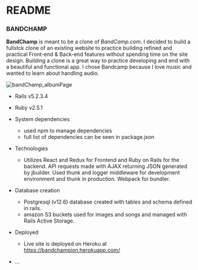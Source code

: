 # README

### BANDCHAMP

**BandChamp** is meant to be a clone of _BandCamp.com_. I decided to build a fullstck clone of an existing website to practice building refined and practical Front-end & Back-end features without spending time on the site design. Building a clone is a great way to practice developing and end with a beautiful and functional app. I chose Bandcamp because I love music and wanted to learn about handling audio.

![bandChamp_albumPage](https://user-images.githubusercontent.com/37485814/117491246-cbee2f00-af24-11eb-9bba-7b03a2e411ee.png)


* Rails v5.2.3.4
* Ruby v2.5.1 

* System dependencies
  * used npm to manage dependencies
  * full list of dependencies can be seen in package.json

* Technologies
  * Utilizes React and Redux for Frontend and Ruby on Rails for the backend. API requests made with AJAX returning JSON generated by jbuilder. Used thunk and logger middleware for development environment and thunk in production. Webpack for bundler. 

* Database creation
  * Postgresql (v12.6) database created with tables and schema defined in rails.
  * amazon S3 buckets used for images and songs and managed with Rails Active Storage.

* Deployed
  * Live site is deployed on Heroku at https://bandchampion.herokuapp.com/
* ...
